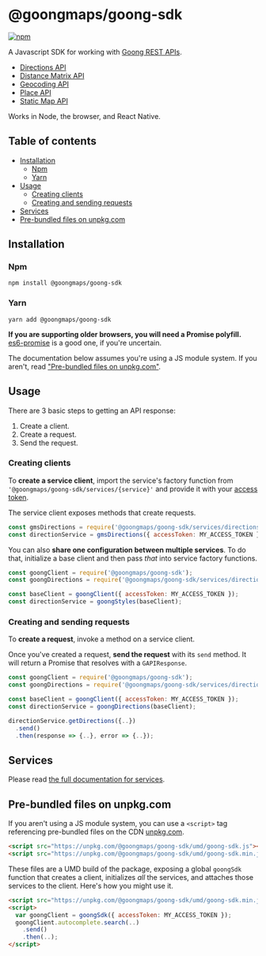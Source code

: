 # @goongmaps/goong-sdk

[![npm](https://img.shields.io/npm/v/@goongmaps/goong-sdk.svg)](https://www.npmjs.com/package/@goongmaps/goong-sdk)

A Javascript SDK for working with [Goong REST APIs](https://docs.goong.io/rest/).

- [Directions API](https://docs.goong.io/rest/directions/)
- [Distance Matrix API](https://docs.goong.io/rest/distance_matrix/)
- [Geocoding API](https://docs.goong.io/rest/geocode/)
- [Place API](https://docs.goong.io/rest/place/)
- [Static Map API](https://docs.goong.io/rest/staticmap/)

Works in Node, the browser, and React Native.

## Table of contents

- [Installation](#installation)
  - [Npm](#npm)
  - [Yarn](#yarn)
- [Usage](#usage)
  - [Creating clients](#creating-clients)
  - [Creating and sending requests](#creating-and-sending-requests)
- [Services](#services)
- [Pre-bundled files on unpkg.com](#pre-bundled-files-on-unpkgcom)

## Installation

### Npm

```
npm install @goongmaps/goong-sdk
```

### Yarn

```
yarn add @goongmaps/goong-sdk
```

**If you are supporting older browsers, you will need a Promise polyfill.**
[es6-promise](https://github.com/stefanpenner/es6-promise) is a good one, if you're uncertain.

The documentation below assumes you're using a JS module system.
If you aren't, read ["Pre-bundled files on unpkg.com"](#pre-bundled-files-on-unpkgcom).

## Usage

There are 3 basic steps to getting an API response:

1. Create a client.
2. Create a request.
3. Send the request.

### Creating clients

To **create a service client**, import the service's factory function from `'@goongmaps/goong-sdk/services/{service}'` and provide it with your [access token](https://docs.goong.io/rest/api-key/).

The service client exposes methods that create requests.

```js
const gmsDirections = require('@goongmaps/goong-sdk/services/directions');
const directionService = gmsDirections({ accessToken: MY_ACCESS_TOKEN });
```

You can also **share one configuration between multiple services**.
To do that, initialize a base client and then pass *that* into service factory functions.

```js
const goongClient = require('@goongmaps/goong-sdk');
const goongDirections = require('@goongmaps/goong-sdk/services/directions');

const baseClient = goongClient({ accessToken: MY_ACCESS_TOKEN });
const directionService = goongStyles(baseClient);
```

### Creating and sending requests

To **create a request**, invoke a method on a service client.

Once you've created a request, **send the request** with its `send` method.
It will return a Promise that resolves with a `GAPIResponse`.

```js
const goongClient = require('@goongmaps/goong-sdk');
const goongDirections = require('@goongmaps/goong-sdk/services/directions');

const baseClient = goongClient({ accessToken: MY_ACCESS_TOKEN });
const directionService = goongDirections(baseClient);

directionService.getDirections({..})
  .send()
  .then(response => {..}, error => {..});
```

## Services

Please read [the full documentation for services](./docs/services.md).

## Pre-bundled files on unpkg.com

If you aren't using a JS module system, you can use a `<script>` tag referencing pre-bundled files on the CDN [unpkg.com](https://unpkg.com/).

```html
<script src="https://unpkg.com/@goongmaps/goong-sdk/umd/goong-sdk.js"></script>
<script src="https://unpkg.com/@goongmaps/goong-sdk/umd/goong-sdk.min.js"></script>
```

These files are a UMD build of the package, exposing a global `goongSdk` function that creates a client, initializes *all* the services, and attaches those services to the client.
Here's how you might use it.

```html
<script src="https://unpkg.com/@goongmaps/goong-sdk/umd/goong-sdk.min.js"></script>
<script>
  var goongClient = goongSdk({ accessToken: MY_ACCESS_TOKEN });
  goongClient.autocomplete.search(..)
    .send()
    .then(..);
</script>
```
